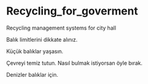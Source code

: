 # Recycling_for_goverment
Recycling management systems for city hall 

Balık limitlerini dikkate alınız.

Küçük balıklar yaşasın.


Çevreyi temiz tutun.
Nasıl bulmak istiyorsan öyle bırak.

Denizler balıklar için.
